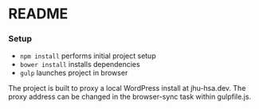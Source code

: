 # README #

### Setup ###

* ``npm install`` performs initial project setup
* ``bower install`` installs dependencies
* ``gulp`` launches project in browser

The project is built to proxy a local WordPress install at jhu-hsa.dev.  The proxy address can be changed in the browser-sync task within gulpfile.js.